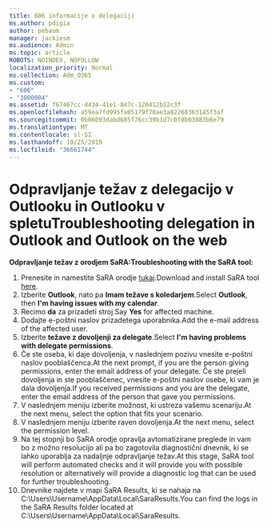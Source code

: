 ```yaml
---
title: 606 informacije o delegaciji
ms.author: pdigia
author: pebaum
manager: jackiesm
ms.audience: Admin
ms.topic: article
ROBOTS: NOINDEX, NOFOLLOW
localization_priority: Normal
ms.collection: Adm_O365
ms.custom:
- "606"
- "3800004"
ms.assetid: f67467cc-d434-41e1-847c-120412b12c3f
ms.openlocfilehash: a59ea7fd995fa05179f70ae3a82268363145f3af
ms.sourcegitcommit: 0b06093dabd685f76cc39b1d7c0f8b03883b6e79
ms.translationtype: MT
ms.contentlocale: sl-SI
ms.lasthandoff: 10/25/2019
ms.locfileid: "36661744"
---
```

# <a name="troubleshooting-delegation-in-outlook-and-outlook-on-the-web"></a><span data-ttu-id="afab1-102">Odpravljanje težav z delegacijo v Outlooku in Outlooku v spletu</span><span class="sxs-lookup"><span data-stu-id="afab1-102">Troubleshooting delegation in Outlook and Outlook on the web</span></span>

<span data-ttu-id="afab1-103">**Odpravljanje težav z orodjem SaRA:**</span><span class="sxs-lookup"><span data-stu-id="afab1-103">**Troubleshooting with the SaRA tool:**</span></span>

1. <span data-ttu-id="afab1-104">Prenesite in namestite SaRA orodje [tukaj](https://aka.ms/SaRA-SkypeForBusinessSignIn).</span><span class="sxs-lookup"><span data-stu-id="afab1-104">Download and install SaRA tool [here](https://aka.ms/SaRA-SkypeForBusinessSignIn).</span></span>
1. <span data-ttu-id="afab1-105">Izberite **Outlook**, nato pa **Imam težave s koledarjem**.</span><span class="sxs-lookup"><span data-stu-id="afab1-105">Select **Outlook**, then **I'm having issues with my calendar**.</span></span>
1. <span data-ttu-id="afab1-106">Recimo **da** za prizadeti stroj.</span><span class="sxs-lookup"><span data-stu-id="afab1-106">Say **Yes** for affected machine.</span></span>
1. <span data-ttu-id="afab1-107">Dodajte e-poštni naslov prizadetega uporabnika.</span><span class="sxs-lookup"><span data-stu-id="afab1-107">Add the e-mail address of the affected user.</span></span>
1. <span data-ttu-id="afab1-108">Izberite **težave z dovoljenji za delegate**.</span><span class="sxs-lookup"><span data-stu-id="afab1-108">Select **I'm having problems with delegate permissions**.</span></span>
1. <span data-ttu-id="afab1-109">Če ste oseba, ki daje dovoljenja, v naslednjem pozivu vnesite e-poštni naslov pooblaščenca.</span><span class="sxs-lookup"><span data-stu-id="afab1-109">At the next prompt, if you are the person giving permissions, enter the email address of your delegate.</span></span> <span data-ttu-id="afab1-110">Če ste prejeli dovoljenja in ste pooblaščenec, vnesite e-poštni naslov osebe, ki vam je dala dovoljenja.</span><span class="sxs-lookup"><span data-stu-id="afab1-110">If you received permissions and you are the delegate, enter the email address of the person that gave you permissions.</span></span>
1. <span data-ttu-id="afab1-111">V naslednjem meniju izberite možnost, ki ustreza vašemu scenariju.</span><span class="sxs-lookup"><span data-stu-id="afab1-111">At the next menu, select the option that fits your scenario.</span></span>
1. <span data-ttu-id="afab1-112">V naslednjem meniju izberite raven dovoljenja.</span><span class="sxs-lookup"><span data-stu-id="afab1-112">At the next menu, select the permission level.</span></span>
1. <span data-ttu-id="afab1-113">Na tej stopnji bo SaRA orodje opravlja avtomatizirane preglede in vam bo z možno resolucijo ali pa bo zagotovila diagnostični dnevnik, ki se lahko uporablja za nadaljnje odpravljanje težav.</span><span class="sxs-lookup"><span data-stu-id="afab1-113">At this stage, SaRA tool will perform automated checks and it will provide you with possible resolution or alternatively will provide a diagnostic log that can be used for further troubleshooting.</span></span>
1. <span data-ttu-id="afab1-114">Dnevnike najdete v mapi SaRA Results, ki se nahaja na C:\Users\Username\AppData\Local\SaraResults.</span><span class="sxs-lookup"><span data-stu-id="afab1-114">You can find the logs in the SaRA Results folder located at C:\Users\Username\AppData\Local\SaraResults.</span></span>
